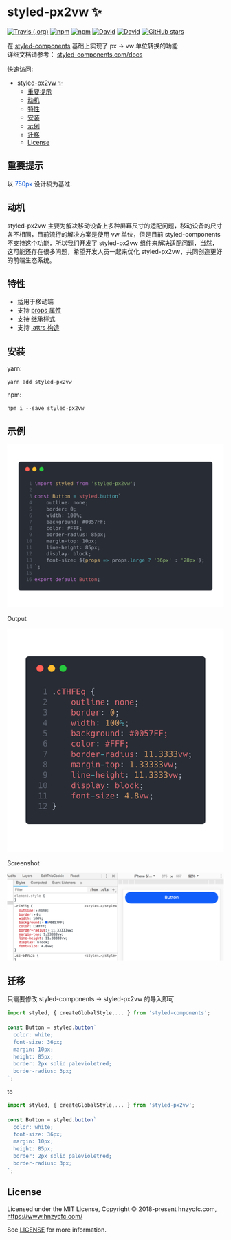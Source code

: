# styled-px2vw ✨
[![Travis (.org)](https://img.shields.io/travis/hnzycfcfed/styled-px2vw.svg?style=flat-square)](https://travis-ci.org/hnzycfcfed/styled-px2vw)
[![npm](https://img.shields.io/npm/v/styled-px2vw.svg?style=flat-square)](https://www.npmjs.com/package/styled-px2vw)
[![npm](https://img.shields.io/npm/dm/styled-px2vw.svg?style=flat-square)](https://www.npmjs.com/package/styled-px2vw)
[![David](https://img.shields.io/david/hnzycfcfed/styled-px2vw.svg?style=flat-square)](https://www.npmjs.com/package/styled-px2vw)
[![David](https://img.shields.io/david/dev/hnzycfcfed/styled-px2vw.svg?style=flat-square)](https://www.npmjs.com/package/styled-px2vw)
[![GitHub stars](https://img.shields.io/github/stars/hnzycfcfed/styled-px2vw.svg?style=flat-square)](https://github.com/hnzycfcfed/styled-px2vw/stargazers)

在 [styled-components](https://www.styled-components.com/) 基础上实现了 px -> vw 单位转换的功能 <br>
详细文档请参考： [styled-components.com/docs](https://www.styled-components.com/docs)

快速访问:

- [styled-px2vw ✨](#styled-px2vw-%E2%9C%A8)
  - [重要提示](#%E9%87%8D%E8%A6%81%E6%8F%90%E7%A4%BA)
  - [动机](#%E5%8A%A8%E6%9C%BA)
  - [特性](#%E7%89%B9%E6%80%A7)
  - [安装](#%E5%AE%89%E8%A3%85)
  - [示例](#%E7%A4%BA%E4%BE%8B)
  - [迁移](#%E8%BF%81%E7%A7%BB)
  - [License](#license)

## 重要提示
以 <font color=#0e59d8>750px</font> 设计稿为基准.

## 动机
styled-px2vw 主要为解决移动设备上多种屏幕尺寸的适配问题，移动设备的尺寸各不相同，目前流行的解决方案是使用 vw 单位，但是目前 styled-components 不支持这个功能，所以我们开发了 styled-px2vw 组件来解决适配问题，当然，这可能还存在很多问题，希望开发人员一起来优化 styled-px2vw，共同创造更好的前端生态系统。

## 特性
- 适用于移动端
- 支持 [props 属性](https://www.styled-components.com/docs/basics#adapting-based-on-props)
- 支持 [继承样式](https://www.styled-components.com/docs/basics#extending-styles)
- 支持 [.attrs 构造](https://www.styled-components.com/docs/api#attrs)

## 安装
yarn:
```
yarn add styled-px2vw
```
npm:
```
npm i --save styled-px2vw
```

## 示例
![style](/docs/images/style.png)

Output

![converted](/docs/images/converted.png)

Screenshot

![screenshot](/docs/screenshot/screenshot.png)

## 迁移
只需要修改 styled-components -> styled-px2vw 的导入即可

```javascript
import styled, { createGlobalStyle,... } from 'styled-components';

const Button = styled.button`
  color: white;
  font-size: 36px;
  margin: 10px;
  height: 85px;
  border: 2px solid palevioletred;
  border-radius: 3px;
`;
```
to
```javascript
import styled, { createGlobalStyle,... } from 'styled-px2vw';

const Button = styled.button`
  color: white;
  font-size: 36px;
  margin: 10px;
  height: 85px;
  border: 2px solid palevioletred;
  border-radius: 3px;
`;
```

## License

Licensed under the MIT License, Copyright © 2018-present hnzycfc.com, https://www.hnzycfc.com/

See [LICENSE](./LICENSE) for more information.
